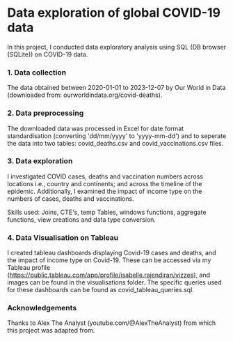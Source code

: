 #  Data exploration of global COVID-19 data

In this project, I conducted data exploratory analysis using SQL (DB browser (SQLite)) on COVID-19 data. 

### 1. Data collection
The data obtained between 2020-01-01 to 2023-12-07 by Our World in Data (downloaded from: ourworldindata.org/covid-deaths). 

### 2. Data preprocessing
The downloaded data was processed in Excel for date format standardisation (converting 'dd/mm/yyyy' to 'yyyy-mm-dd') and to seperate the data into two tables: covid_deaths.csv and covid_vaccinations.csv files.

### 3. Data exploration
I investigated COVID cases, deaths and vaccination numbers across locations i.e., country and continents; and across the timeline of the epidemic. Additionally, I examined the impact of income type on the numbers of cases, deaths and vaccinations. 

Skills used: Joins, CTE's, temp Tables, windows functions, aggregate functions, view creations and data type conversion. 

### 4. Data Visualisation on Tableau
I created tableau dashboards displaying Covid-19 cases and deaths, and the impact of income type on Covid-19. These can be accessed via my Tableau profile (https://public.tableau.com/app/profile/isabelle.rajendiran/vizzes), and images can be found in the visualisations folder. The specific queries used for these dashboards can be found as covid_tableau_queries.sql. 

### Acknowledgements
Thanks to Alex The Analyst (youtube.com/@AlexTheAnalyst) from which this project was adapted from.
